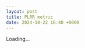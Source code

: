 ```yaml
---
layout: post
title: PLRR metric
date: 2024-10-22 16:40 +0000
---
```


<div class="loading-spinner">
  <div class="spinner-border" role="status">
    <span class="sr-only">Loading...</span>
  </div>
</div>


